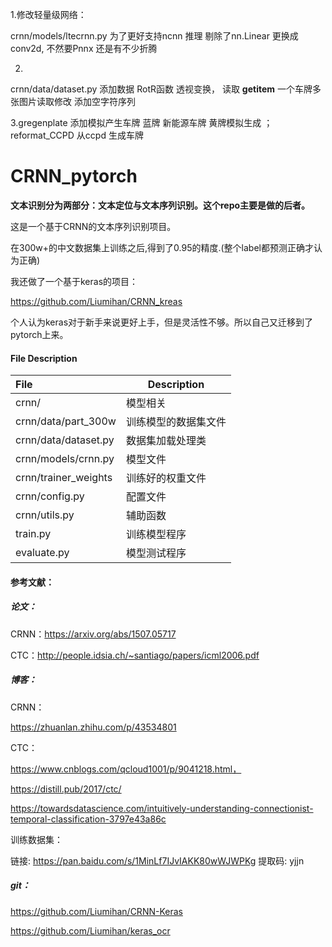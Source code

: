 
1.修改轻量级网络：

crnn/models/ltecrnn.py   为了更好支持ncnn 推理   剔除了nn.Linear 更换成conv2d, 不然要Pnnx 还是有不少折腾

2.
crnn/data/dataset.py
       添加数据 RotR函数 透视变换，
       读取  __getitem__   一个车牌多张图片读取修改 
       添加空字符序列
 
3.gregenplate 添加模拟产生车牌 蓝牌 新能源车牌  黄牌模拟生成 ；  reformat_CCPD 从ccpd 生成车牌
















# CRNN_pytorch

**文本识别分为两部分：文本定位与文本序列识别。这个repo主要是做的后者。**

这是一个基于CRNN的文本序列识别项目。

在300w+的中文数据集上训练之后,得到了0.95的精度.(整个label都预测正确才认为正确)

我还做了一个基于keras的项目：

https://github.com/Liumihan/CRNN_kreas

 个人认为keras对于新手来说更好上手，但是灵活性不够。所以自己又迁移到了pytorch上来。

#### File Description

| File                 | Description          |
| :------------------- | -------------------- |
| crnn/                | 模型相关             |
| crnn/data/part_300w  | 训练模型的数据集文件 |
| crnn/data/dataset.py | 数据集加载处理类     |
| crnn/models/crnn.py  | 模型文件             |
| crnn/trainer_weights | 训练好的权重文件     |
| crnn/config.py       | 配置文件             |
| crnn/utils.py        | 辅助函数             |
| train.py             | 训练模型程序         |
| evaluate.py          | 模型测试程序         |



#### 参考文献：

##### 论文：

CRNN：https://arxiv.org/abs/1507.05717

CTC：http://people.idsia.ch/~santiago/papers/icml2006.pdf

##### 博客：

CRNN：

https://zhuanlan.zhihu.com/p/43534801

CTC：

https://www.cnblogs.com/qcloud1001/p/9041218.html，

https://distill.pub/2017/ctc/

https://towardsdatascience.com/intuitively-understanding-connectionist-temporal-classification-3797e43a86c

训练数据集：

链接: https://pan.baidu.com/s/1MinLf7IJvIAKK80wWJWPKg 提取码: yjjn 

##### git：

https://github.com/Liumihan/CRNN-Keras

https://github.com/Liumihan/keras_ocr
